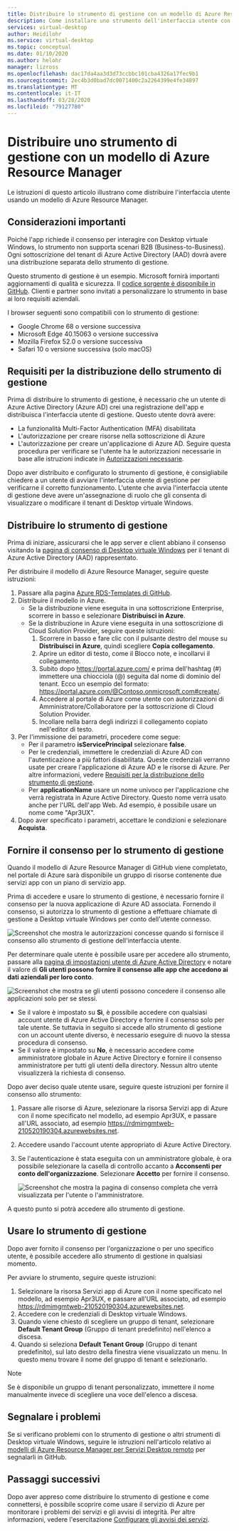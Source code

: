 ```yaml
---
title: Distribuire lo strumento di gestione con un modello di Azure Resource Manager - Azure
description: Come installare uno strumento dell'interfaccia utente con un modello di Azure Resource Manager per gestire le risorse di Desktop virtuale Windows.
services: virtual-desktop
author: Heidilohr
ms.service: virtual-desktop
ms.topic: conceptual
ms.date: 01/10/2020
ms.author: helohr
manager: lizross
ms.openlocfilehash: dac17da4aa3d3d73ccbbc101cba4326a17fec9b1
ms.sourcegitcommit: 2ec4b3d0bad7dc0071400c2a2264399e4fe34897
ms.translationtype: MT
ms.contentlocale: it-IT
ms.lasthandoff: 03/28/2020
ms.locfileid: "79127780"
---
```

# <a name="deploy-a-management-tool-with-an-azure-resource-manager-template"></a>Distribuire uno strumento di gestione con un modello di Azure Resource Manager

Le istruzioni di questo articolo illustrano come distribuire l'interfaccia utente usando un modello di Azure Resource Manager.

## <a name="important-considerations"></a>Considerazioni importanti

Poiché l'app richiede il consenso per interagire con Desktop virtuale Windows, lo strumento non supporta scenari B2B (Business-to-Business). Ogni sottoscrizione del tenant di Azure Active Directory (AAD) dovrà avere una distribuzione separata dello strumento di gestione.

Questo strumento di gestione è un esempio. Microsoft fornirà importanti aggiornamenti di qualità e sicurezza. Il [codice sorgente è disponibile in GitHub](https://github.com/Azure/RDS-Templates/tree/master/wvd-templates/wvd-management-ux/deploy). Clienti e partner sono invitati a personalizzare lo strumento in base ai loro requisiti aziendali.

I browser seguenti sono compatibili con lo strumento di gestione:
- Google Chrome 68 o versione successiva
- Microsoft Edge 40.15063 o versione successiva
- Mozilla Firefox 52.0 o versione successiva
- Safari 10 o versione successiva (solo macOS)

## <a name="what-you-need-to-deploy-the-management-tool"></a>Requisiti per la distribuzione dello strumento di gestione

Prima di distribuire lo strumento di gestione, è necessario che un utente di Azure Active Directory (Azure AD) crei una registrazione dell'app e distribuisca l'interfaccia utente di gestione. Questo utente dovrà avere:

- La funzionalità Multi-Factor Authentication (MFA) disabilitata
- L'autorizzazione per creare risorse nella sottoscrizione di Azure
- L'autorizzazione per creare un'applicazione di Azure AD. Seguire questa procedura per verificare se l'utente ha le autorizzazioni necessarie in base alle istruzioni indicate in [Autorizzazioni necessarie](../active-directory/develop/howto-create-service-principal-portal.md#required-permissions).

Dopo aver distribuito e configurato lo strumento di gestione, è consigliabile chiedere a un utente di avviare l'interfaccia utente di gestione per verificarne il corretto funzionamento. L'utente che avvia l'interfaccia utente di gestione deve avere un'assegnazione di ruolo che gli consenta di visualizzare o modificare il tenant di Desktop virtuale Windows.

## <a name="deploy-the-management-tool"></a>Distribuire lo strumento di gestione

Prima di iniziare, assicurarsi che le app server e client abbiano il consenso visitando la [pagina di consenso di Desktop virtuale Windows](https://rdweb.wvd.microsoft.com) per il tenant di Azure Active Directory (AAD) rappresentato.

Per distribuire il modello di Azure Resource Manager, seguire queste istruzioni:

1. Passare alla pagina [Azure RDS-Templates di GitHub](https://github.com/Azure/RDS-Templates/tree/master/wvd-templates/wvd-management-ux/deploy).
2. Distribuire il modello in Azure.
    - Se la distribuzione viene eseguita in una sottoscrizione Enterprise, scorrere in basso e selezionare **Distribuisci in Azure**. 
    - Se la distribuzione in Azure viene eseguita in una sottoscrizione di Cloud Solution Provider, seguire queste istruzioni:
        1. Scorrere in basso e fare clic con il pulsante destro del mouse su **Distribuisci in Azure**, quindi scegliere **Copia collegamento**.
        2. Aprire un editor di testo, come il Blocco note, e incollarvi il collegamento.
        3. Subito dopo <https://portal.azure.com/> e prima dell'hashtag (#) immettere una chiocciola (@) seguita dal nome di dominio del tenant. Ecco un esempio del formato: <https://portal.azure.com/@Contoso.onmicrosoft.com#create/>.
        4. Accedere al portale di Azure come utente con autorizzazioni di Amministratore/Collaboratore per la sottoscrizione di Cloud Solution Provider.
        5. Incollare nella barra degli indirizzi il collegamento copiato nell'editor di testo.
3. Per l'immissione dei parametri, procedere come segue:
    - Per il parametro **isServicePrincipal** selezionare **false**.
    - Per le credenziali, immettere le credenziali di Azure AD con l'autenticazione a più fattori disabilitata. Queste credenziali verranno usate per creare l'applicazione di Azure AD e le risorse di Azure. Per altre informazioni, vedere [Requisiti per la distribuzione dello strumento di gestione](#what-you-need-to-deploy-the-management-tool).
    - Per **applicationName** usare un nome univoco per l'applicazione che verrà registrata in Azure Active Directory. Questo nome verrà usato anche per l'URL dell'app Web. Ad esempio, è possibile usare un nome come "Apr3UX".
4. Dopo aver specificato i parametri, accettare le condizioni e selezionare **Acquista**.

## <a name="provide-consent-for-the-management-tool"></a>Fornire il consenso per lo strumento di gestione

Quando il modello di Azure Resource Manager di GitHub viene completato, nel portale di Azure sarà disponibile un gruppo di risorse contenente due servizi app con un piano di servizio app.

Prima di accedere e usare lo strumento di gestione, è necessario fornire il consenso per la nuova applicazione di Azure AD associata. Fornendo il consenso, si autorizza lo strumento di gestione a effettuare chiamate di gestione a Desktop virtuale Windows per conto dell'utente connesso.

![Screenshot che mostra le autorizzazioni concesse quando si fornisce il consenso allo strumento di gestione dell'interfaccia utente.](media/management-ui-delegated-permissions.png)

Per determinare quale utente è possibile usare per accedere allo strumento, passare alla [pagina di impostazioni utente di Azure Active Directory](https://portal.azure.com/#blade/Microsoft_AAD_IAM/StartboardApplicationsMenuBlade/UserSettings/menuId/) e notare il valore di **Gli utenti possono fornire il consenso alle app che accedono ai dati aziendali per loro conto**.

![Screenshot che mostra se gli utenti possono concedere il consenso alle applicazioni solo per se stessi.](media/management-ui-user-consent-allowed.png)

- Se il valore è impostato su **Sì**, è possibile accedere con qualsiasi account utente di Azure Active Directory e fornire il consenso solo per tale utente. Se tuttavia in seguito si accede allo strumento di gestione con un account utente diverso, è necessario eseguire di nuovo la stessa procedura di consenso.
- Se il valore è impostato su **No**, è necessario accedere come amministratore globale in Azure Active Directory e fornire il consenso amministratore per tutti gli utenti della directory. Nessun altro utente visualizzerà la richiesta di consenso.


Dopo aver deciso quale utente usare, seguire queste istruzioni per fornire il consenso allo strumento:

1. Passare alle risorse di Azure, selezionare la risorsa Servizi app di Azure con il nome specificato nel modello, ad esempio Apr3UX, e passare all'URL associato, ad esempio <https://rdmimgmtweb-210520190304.azurewebsites.net>.
2. Accedere usando l'account utente appropriato di Azure Active Directory.
3. Se l'autenticazione è stata eseguita con un amministratore globale, è ora possibile selezionare la casella di controllo accanto a **Acconsenti per conto dell'organizzazione**. Selezionare **Accetto** per fornire il consenso.
   
   ![Screenshot che mostra la pagina di consenso completa che verrà visualizzata per l'utente o l'amministratore.](media/management-ui-consent-page.png)

A questo punto si potrà accedere allo strumento di gestione.

## <a name="use-the-management-tool"></a>Usare lo strumento di gestione

Dopo aver fornito il consenso per l'organizzazione o per uno specifico utente, è possibile accedere allo strumento di gestione in qualsiasi momento.

Per avviare lo strumento, seguire queste istruzioni:

1. Selezionare la risorsa Servizi app di Azure con il nome specificato nel modello, ad esempio Apr3UX, e passare all'URL associato, ad esempio <https://rdmimgmtweb-210520190304.azurewebsites.net>.
2. Accedere con le credenziali di Desktop virtuale Windows.
3. Quando viene chiesto di scegliere un gruppo di tenant, selezionare **Default Tenant Group** (Gruppo di tenant predefinito) nell'elenco a discesa.
4. Quando si seleziona **Default Tenant Group** (Gruppo di tenant predefinito), sul lato destro della finestra viene visualizzato un menu. In questo menu trovare il nome del gruppo di tenant e selezionarlo.
  
  > [!NOTE]
  > Se è disponibile un gruppo di tenant personalizzato, immettere il nome manualmente invece di scegliere una voce dell'elenco a discesa.

## <a name="report-issues"></a>Segnalare i problemi

Se si verificano problemi con lo strumento di gestione o altri strumenti di Desktop virtuale Windows, seguire le istruzioni nell'articolo relativo ai [modelli di Azure Resource Manager per Servizi Desktop remoto](https://github.com/Azure/RDS-Templates/blob/master/README.md) per segnalarli in GitHub.

## <a name="next-steps"></a>Passaggi successivi

Dopo aver appreso come distribuire lo strumento di gestione e come connettersi, è possibile scoprire come usare il servizio di Azure per monitorare i problemi dei servizi e gli avvisi di integrità. Per altre informazioni, vedere l'esercitazione [Configurare gli avvisi dei servizi](./set-up-service-alerts.md).